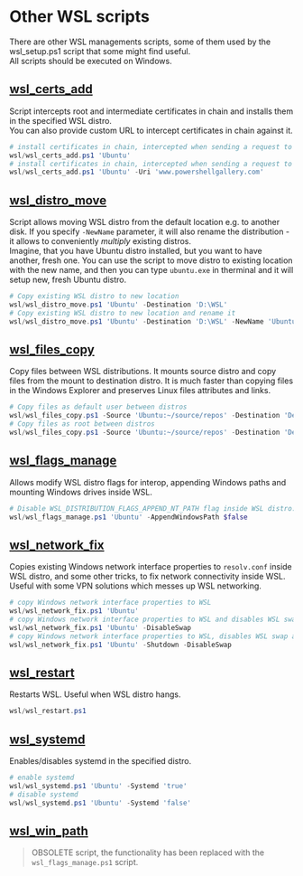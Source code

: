 # Other WSL scripts

There are other WSL managements scripts, some of them used by the wsl_setup.ps1 script that some might find useful.  
All scripts should be executed on Windows.

## [wsl_certs_add](../wsl/wsl_certs_add.ps1)

Script intercepts root and intermediate certificates in chain and installs them in the specified WSL distro.  
You can also provide custom URL to intercept certificates in chain against it.

``` powershell
# install certificates in chain, intercepted when sending a request to www.google.com.
wsl/wsl_certs_add.ps1 'Ubuntu'
# install certificates in chain, intercepted when sending a request to custom URL.
wsl/wsl_certs_add.ps1 'Ubuntu' -Uri 'www.powershellgallery.com'
```

## [wsl_distro_move](../wsl/wsl_distro_move.ps1)

Script allows moving WSL distro from the default location e.g. to another disk. If you specify `-NewName` parameter, it will also rename the  distribution - it allows to conveniently *multiply* existing distros.  
Imagine, that you have Ubuntu distro installed, but you want to have another, fresh one. You can use the script to move distro to existing location with the new name, and then you can type `ubuntu.exe` in therminal and it will setup new, fresh Ubuntu distro.

``` powershell
# Copy existing WSL distro to new location
wsl/wsl_distro_move.ps1 'Ubuntu' -Destination 'D:\WSL'
# Copy existing WSL distro to new location and rename it
wsl/wsl_distro_move.ps1 'Ubuntu' -Destination 'D:\WSL' -NewName 'Ubuntu2'
```

## [wsl_files_copy](../wsl/wsl_files_copy.ps1)

Copy files between WSL distributions. It mounts source distro and copy files from the mount to destination distro.
It is much faster than copying files in the Windows Explorer and preserves Linux files attributes and links.

``` powershell
# Copy files as default user between distros
wsl/wsl_files_copy.ps1 -Source 'Ubuntu:~/source/repos' -Destination 'Debian'
# Copy files as root between distros
wsl/wsl_files_copy.ps1 -Source 'Ubuntu:~/source/repos' -Destination 'Debian' -Root
```

## [wsl_flags_manage](../wsl/wsl_flags_manage.ps1)

Allows modify WSL distro flags for interop, appending Windows paths and mounting Windows drives inside WSL.

``` powershell
# Disable WSL_DISTRIBUTION_FLAGS_APPEND_NT_PATH flag inside WSL distro. Speeds up finding applications in PATH.
wsl/wsl_flags_manage.ps1 'Ubuntu' -AppendWindowsPath $false
```

## [wsl_network_fix](../wsl/wsl_network_fix.ps1)

Copies existing Windows network interface properties to `resolv.conf` inside WSL distro, and some other tricks, to fix network connectivity inside WSL. Useful with some VPN solutions which messes up WSL networking.

``` powershell
# copy Windows network interface properties to WSL
wsl/wsl_network_fix.ps1 'Ubuntu'
# copy Windows network interface properties to WSL and disables WSL swap
wsl/wsl_network_fix.ps1 'Ubuntu' -DisableSwap
# copy Windows network interface properties to WSL, disables WSL swap and shuts down distro
wsl/wsl_network_fix.ps1 'Ubuntu' -Shutdown -DisableSwap
```

## [wsl_restart](../wsl/wsl_restart.ps1)

Restarts WSL. Useful when WSL distro hangs.

``` powershell
wsl/wsl_restart.ps1
```

## [wsl_systemd](../wsl/wsl_systemd.ps1)

Enables/disables systemd in the specified distro.

``` powershell
# enable systemd
wsl/wsl_systemd.ps1 'Ubuntu' -Systemd 'true'
# disable systemd
wsl/wsl_systemd.ps1 'Ubuntu' -Systemd 'false'
```

## [wsl_win_path](../wsl/wsl_win_path.ps1)

> OBSOLETE script, the functionality has been replaced with the `wsl_flags_manage.ps1` script.
